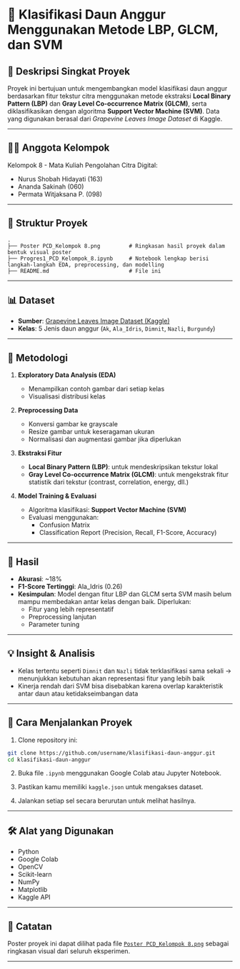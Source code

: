 
# 🍇 Klasifikasi Daun Anggur Menggunakan Metode LBP, GLCM, dan SVM

## 📌 Deskripsi Singkat Proyek

Proyek ini bertujuan untuk mengembangkan model klasifikasi daun anggur berdasarkan fitur tekstur citra menggunakan metode ekstraksi **Local Binary Pattern (LBP)** dan **Gray Level Co-occurrence Matrix (GLCM)**, serta diklasifikasikan dengan algoritma **Support Vector Machine (SVM)**. Data yang digunakan berasal dari _Grapevine Leaves Image Dataset_ di Kaggle.

---

## 👩‍💻 Anggota Kelompok

Kelompok 8 - Mata Kuliah Pengolahan Citra Digital:

- Nurus Shobah Hidayati (163)
- Ananda Sakinah (060)
- Permata Witjaksana P. (098)

---

## 📂 Struktur Proyek

```
.
├── Poster PCD_Kelompok 8.png         # Ringkasan hasil proyek dalam bentuk visual poster
├── Progres1_PCD_Kelompok_8.ipynb     # Notebook lengkap berisi langkah-langkah EDA, preprocessing, dan modelling
├── README.md                         # File ini
```

---

## 📊 Dataset

- **Sumber**: [Grapevine Leaves Image Dataset (Kaggle)](https://www.kaggle.com/datasets/muratkokludataset/grapevine-leaves-image-dataset)
- **Kelas**: 5 Jenis daun anggur (`Ak`, `Ala_Idris`, `Dimnit`, `Nazli`, `Burgundy`)

---

## 🧪 Metodologi

1. **Exploratory Data Analysis (EDA)**  
   - Menampilkan contoh gambar dari setiap kelas
   - Visualisasi distribusi kelas

2. **Preprocessing Data**  
   - Konversi gambar ke grayscale
   - Resize gambar untuk keseragaman ukuran
   - Normalisasi dan augmentasi gambar jika diperlukan

3. **Ekstraksi Fitur**  
   - **Local Binary Pattern (LBP)**: untuk mendeskripsikan tekstur lokal
   - **Gray Level Co-occurrence Matrix (GLCM)**: untuk mengekstrak fitur statistik dari tekstur (contrast, correlation, energy, dll.)

4. **Model Training & Evaluasi**
   - Algoritma klasifikasi: **Support Vector Machine (SVM)**
   - Evaluasi menggunakan:
     - Confusion Matrix
     - Classification Report (Precision, Recall, F1-Score, Accuracy)

---

## 🧾 Hasil

- **Akurasi**: ~18%
- **F1-Score Tertinggi**: Ala_Idris (0.26)
- **Kesimpulan**: Model dengan fitur LBP dan GLCM serta SVM masih belum mampu membedakan antar kelas dengan baik. Diperlukan:
  - Fitur yang lebih representatif
  - Preprocessing lanjutan
  - Parameter tuning

---

## 💡 Insight & Analisis

- Kelas tertentu seperti `Dimnit` dan `Nazli` tidak terklasifikasi sama sekali → menunjukkan kebutuhan akan representasi fitur yang lebih baik
- Kinerja rendah dari SVM bisa disebabkan karena overlap karakteristik antar daun atau ketidakseimbangan data

---

## 🚀 Cara Menjalankan Proyek

1. Clone repository ini:

```bash
git clone https://github.com/username/klasifikasi-daun-anggur.git
cd klasifikasi-daun-anggur
```

2. Buka file `.ipynb` menggunakan Google Colab atau Jupyter Notebook.

3. Pastikan kamu memiliki `kaggle.json` untuk mengakses dataset.

4. Jalankan setiap sel secara berurutan untuk melihat hasilnya.

---

## 🛠️ Alat yang Digunakan

- Python
- Google Colab
- OpenCV
- Scikit-learn
- NumPy
- Matplotlib
- Kaggle API

---

## 📌 Catatan

Poster proyek ini dapat dilihat pada file [`Poster PCD_Kelompok 8.png`](./Poster%20PCD_Kelompok%208.png) sebagai ringkasan visual dari seluruh eksperimen.

---


